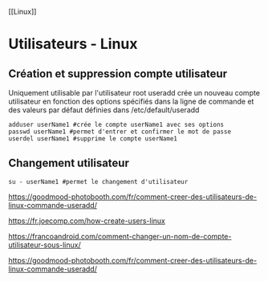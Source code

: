 [[Linux]]
# Utilisateurs - Linux
## Création et suppression compte utilisateur
Uniquement utilisable par l'utilisateur root
useradd crée un nouveau compte utilisateur en fonction des options spécifiés dans la ligne de commande et des valeurs par défaut définies dans /etc/default/useradd

```shell
adduser userName1 #crée le compte userName1 avec ses options
passwd userName1 #permet d'entrer et confirmer le mot de passe
userdel userName1 #supprime le compte userName1
```

## Changement utilisateur
```shell
su - userName1 #permet le changement d'utilisateur
```


https://goodmood-photobooth.com/fr/comment-creer-des-utilisateurs-de-linux-commande-useradd/

https://fr.joecomp.com/how-create-users-linux

https://francoandroid.com/comment-changer-un-nom-de-compte-utilisateur-sous-linux/

https://goodmood-photobooth.com/fr/comment-creer-des-utilisateurs-de-linux-commande-useradd/